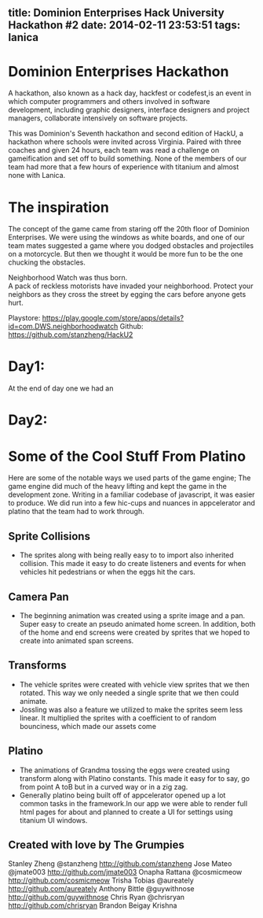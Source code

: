 title: Dominion Enterprises Hack University Hackathon #2
date: 2014-02-11 23:53:51
tags: lanica
---


Dominion Enterprises Hackathon
=====

A hackathon, also known as a hack day, hackfest or codefest,is an event in which computer programmers and others involved in software development, including graphic designers, interface designers and project managers, collaborate intensively on software projects.

This was Dominion's Seventh hackathon and second edition of HackU, a hackathon where schools were invited across Virginia. Paired with three coaches and given 24 hours, each team was read a challenge on gameification and set off to build something. None of the members of our team had more that a few hours of experience with titanium and almost none with Lanica. 

The inspiration
======
The concept of the game came from staring off the 20th floor of Dominion Enterprises. We were using the windows as white boards, and one of our team mates suggested a game where you dodged obstacles and projectiles on a motorcycle. But then we thought it would be more fun to be the one chucking the obstacles.

Neighborhood Watch was thus born. 	
A pack of reckless motorists have invaded your neighborhood. Protect your neighbors as they cross the street by egging the cars before anyone gets hurt.

Playstore: https://play.google.com/store/apps/details?id=com.DWS.neighborhoodwatch
Github:  https://github.com/stanzheng/HackU2

Day1:
====
At the end of day one we had an 

Day2: 
====





Some of the Cool Stuff From Platino
======
Here are some of the notable ways we used parts of the game engine; The game engine did much of the heavy lifting and kept the game in the development zone. Writing in a familiar codebase of javascript, it was easier to produce. We did run into a few hic-cups and nuances in appcelerator and platino that the team had to work through. 


Sprite Collisions
---
- The sprites along with being really easy to to import also inherited collision. This made it easy to do create listeners and events for when vehicles hit pedestrians or when the eggs hit the cars.

Camera Pan
---
- The beginning animation was created using a sprite image and a pan. Super easy to create an pseudo animated home screen. In addition, both of the home and end screens were created by sprites that we hoped to create into animated span screens. 


Transforms
----
- The vehicle sprites were created with vehicle view sprites that we then rotated. This way we only needed a single sprite that we then could animate.
- Jossling was also a feature we utilized to make the sprites seem less linear. It multiplied the sprites with a coefficient to of random bounciness, which made our assets come <alive class=""></alive>


Platino
-----
- The animations of Grandma tossing the eggs were created using transform along with Platino constants. This made it easy for to say, 	  go from point A toB but in a curved way or in a zig zag.
- Generally platino being built off of appcelerator opened up a lot common tasks in the framework.In our app we were able to render full html pages for about and planned to create a UI for settings using titanium UI windows. 



Created with love by The Grumpies
-----
Stanley Zheng @stanzheng http://github.com/stanzheng
Jose Mateo @jmate003 http://github.com/jmate003
Onapha Rattana @cosmicmeow http://github.com/cosmicmeow
Trisha Tobias @aureately http://github.com/aureately
Anthony Bittle @guywithnose http://github.com/guywithnose
Chris Ryan @chrisryan http://github.com/chrisryan
Brandon Beigay
Krishna
